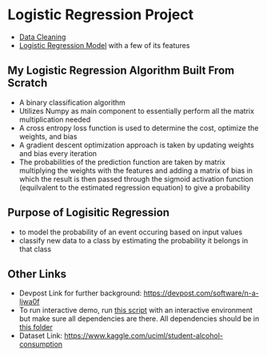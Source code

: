 # Logistic Regression Project
- [Data Cleaning](/Data_Cleaning.ipynb)
- [Logistic Regression Model](/Logistic_Regression_Model.ipynb) with a few of its features
## My Logistic Regression Algorithm Built From Scratch 
- A binary classification algorithm 
- Utilizes Numpy as main component to essentially perform all the matrix multiplication needed
- A cross entropy loss function is used to determine the cost, optimize the weights, and bias
- A gradient descent optimization approach is taken by updating weights and bias every iteration
- The probabilities of the prediction function are taken by matrix multiplying the weights with the features and adding a matrix of bias in which the result is then passed through the sigmoid activation function (equilvalent to the estimated regression equation) to give a probability
## Purpose of Logisitic Regression
- to model the probability of an event occuring based on input values
- classify new data to a class by estimating the probability it belongs in that class
## Other Links
- Devpost Link for further background: https://devpost.com/software/n-a-ljwa0f
- To run interactive demo, run [this script](/Interactive_Demo/Interactive.py) with an interactive environment but make sure all dependencies are there. All dependencies should be in [this folder](/Interactive_Demo)
- Dataset Link: https://www.kaggle.com/uciml/student-alcohol-consumption
